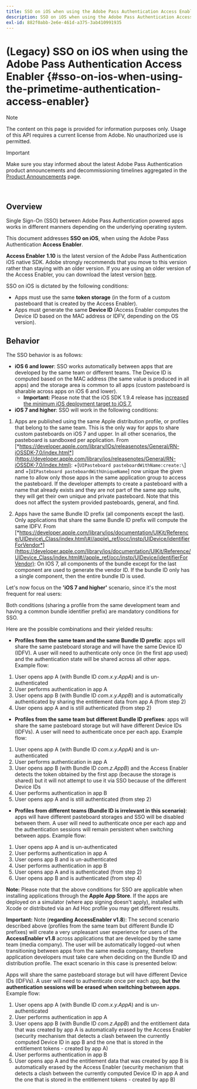 ```yaml
---
title: SSO on iOS when using the Adobe Pass Authentication Access Enabler
description: SSO on iOS when using the Adobe Pass Authentication Access Enabler
exl-id: 882f0abb-2e6e-461d-a375-3ab410991935
---
```

# (Legacy) SSO on iOS when using the Adobe Pass Authentication Access Enabler {#sso-on-ios-when-using-the-primetime-authentication-access-enabler}

>[!NOTE]
>
>The content on this page is provided for information purposes only. Usage of this API requires a current license from Adobe. No unauthorized use is permitted.

>[!IMPORTANT]
>
> Make sure you stay informed about the latest Adobe Pass Authentication product announcements and decommissioning timelines aggregated in the [Product Announcements](/help/authentication/product-announcements.md) page.

</br>

## Overview

Single Sign-On (SSO) between Adobe Pass Authentication powered apps works in different manners depending on the underlying operating system.

This document addresses **SSO on iOS**, when using the Adobe Pass Authentication **Access Enabler**.

**Access Enabler** **1.10** is the latest version of the Adobe Pass Authentication iOS native SDK. Adobe strongly recommends that you move to this version rather than staying with an older version. If you are using an older version of the Access Enabler, you can download the latest version [here](https://tve.zendesk.com/hc/en-us/articles/204963209-iOS-Native-AccessEnabler-Library).

SSO on iOS is dictated by the following conditions:

- Apps must use the same **token storage** (in the form of a custom pasteboard that is created by the Access Enabler).
- Apps must generate the same **Device ID** (Access Enabler computes the Device ID based on the MAC address or IDFV, depending on the OS version).

## Behavior

The SSO behavior is as follows:

- **iOS 6 and lower**: SSO works automatically between apps that are developed by the same team or different teams. The Device ID is computed based on the MAC address (the same value is produced in all apps) and the storage area is common to all apps (custom pasteboard is sharable across apps on iOS 6 and lower).
    - **Important:** Please note that the iOS SDK 1.9.4 release has [increased the minimum iOS deployment target to iOS 7.](https://tve.zendesk.com/hc/en-us/articles/204963209-iOS-Native-AccessEnabler-Library) 
- **iOS 7 and higher**: SSO will work in the following conditions:

1. Apps are published using the same Apple distribution profile, or profiles that belong to the same team. This is the only way for apps to share custom pasteboards on iOS 7 and upper. In all other scenarios, the pasteboard is sandboxed per application. From [*https://developer.apple.com/library/IOs/releasenotes/General/RN-iOSSDK-7.0/index.html*](https://developer.apple.com/library/ios/releasenotes/General/RN-iOSSDK-7.0/index.html):  \+\[`UIPasteboard pasteboardWithName:create:\`] and +\[`UIPasteboard pasteboardWithUniqueName`\] now unique the given name to allow only those apps in the same application group to access the pasteboard. If the developer attempts to create a pasteboard with a name that already exists and they are not part of the same app suite, they will get their own unique and private pasteboard. Note that this does not affect the system provided pasteboards, general, and find.

1. Apps have the same Bundle ID prefix (all components except the last). Only applications that share the same Bundle ID prefix will compute the same IDFV. From [*https://developer.apple.com/library/ios/documentation/UIKit/Reference/UIDevice\_Class/index.html\#//apple\_ref/occ/instp/UIDevice/identifierForVendor*](https://developer.apple.com/library/ios/documentation/UIKit/Reference/UIDevice_Class/index.html#//apple_ref/occ/instp/UIDevice/identifierForVendor): On IOS 7, all components of the bundle except for the last component are used to generate the vendor ID. If the bundle ID only has a single component, then the entire bundle ID is used.

Let's now focus on the **'iOS 7 and higher'** scenario, since it's the most frequent for real users:

Both conditions (sharing a profile from the same development team and having a common bundle identifier prefix) are mandatory conditions for SSO.

Here are the possible combinations and their yielded results:

- **Profiles from the same team and the same Bundle ID prefix**: apps will share the same pasteboard storage and will have the same Device ID (IDFV). A user will need to authenticate only once (in the first app used) and the authentication state will be shared across all other apps. Example flow:

1.  User opens app A (with Bundle ID *com.x.y.AppA*) and is un-authenticated
1.  User performs authentication in app A
1.  User opens app B (with Bundle ID *com.x.y.AppB*) and is automatically authenticated by sharing the entitlement data from app
A (from step 2)
1.  User opens app A and is still authenticated (from step 2)

 

- **Profiles from the same team but different Bundle ID prefixes**: apps will share the same pasteboard storage but will have different Device IDs (IDFVs). A user will need to authenticate once per each app. Example flow:

1.  User opens app A (with Bundle ID *com.x.y.AppA*) and is un-authenticated
1.  User performs authentication in app A
1.  User opens app B (with Bundle ID *com.z.AppB*) and the Access Enabler detects the token obtained by the first app (because the storage is shared) but it will not attempt to use it via SSO because of the different Device IDs
1.  User performs authentication in app B
1.  User opens app A and is still authenticated (from step 2)

 

- **Profiles from different teams (Bundle ID is irrelevant in this scenario)**: apps will have different pasteboard storages and SSO will be disabled between them. A user will need to authenticate once per each app and the authentication sessions will remain persistent when switching between apps. Example flow:


1.  User opens app A and is un-authenticated
1.  User performs authentication in app A
1.  User opens app B and is un-authenticated
1.  User performs authentication in app B
1.  User opens app A and is authenticated (from step 2)
1.  User opens app B and is authenticated (from step 4)

**Note:** Please note that the above conditions for SSO are applicable when installing applications through the **Apple App Store**. If the apps are deployed on a simulator (where app signing doesn't apply), installed with Xcode or distributed via an Ad Hoc profile you may get different results.

**Important:** Note (**regarding AccessEnabler v1.8**): The second scenario described above (profiles from the same team but different Bundle ID prefixes) will create a very unpleasant user experience for users of the **AccessEnabler v1.8** across applications that are developed by the same team (media company). The user will be automatically logged-out when transitioning between apps from the same media company, therefore application developers must take care when deciding on the Bundle ID and distribution profile. The exact scenario in this case is presented below:

Apps will share the same pasteboard storage but will have different Device IDs (IDFVs). A user will need to authenticate once per each app, **but the authentication sessions will be erased when switching between apps**. Example flow:

1.  User opens app A (with Bundle ID *com.x.y.AppA*) and is un-authenticated
1.  User performs authentication in app A
1.  User opens app B (with Bundle ID *com.z.AppB*) and the entitlement data that was created by app A is automatically erased by the Access Enabler (security mechanism that detects a clash between the currently computed Device ID in app B and the one that is stored in the entitlement tokens - created by app A)
1.  User performs authentication in app B
1.  User opens app A and the entitlement data that was created by app B is automatically erased by the Access Enabler (security mechanism that detects a clash between the currently computed Device ID in app A and the one that is stored in the entitlement tokens - created by app B)
